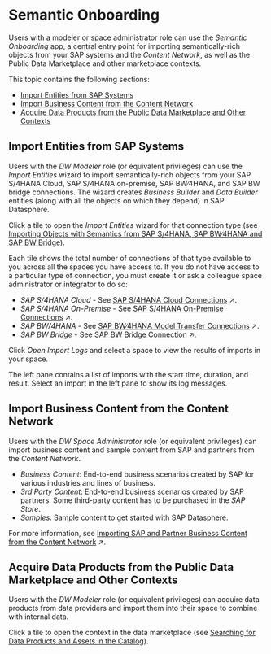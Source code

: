 <!-- loio4c9e45e19ff14271a65f883e30023736 -->

# Semantic Onboarding

Users with a modeler or space administrator role can use the *Semantic Onboarding* app, a central entry point for importing semantically-rich objects from your SAP systems and the *Content Network*, as well as the Public Data Marketplace and other marketplace contexts.

This topic contains the following sections:

-   [Import Entities from SAP Systems](semantic-onboarding-4c9e45e.md#loio4c9e45e19ff14271a65f883e30023736__section_sap_systems)
-   [Import Business Content from the Content Network](semantic-onboarding-4c9e45e.md#loio4c9e45e19ff14271a65f883e30023736__section_content_network)
-   [Acquire Data Products from the Public Data Marketplace and Other Contexts](semantic-onboarding-4c9e45e.md#loio4c9e45e19ff14271a65f883e30023736__section_data_products)



<a name="loio4c9e45e19ff14271a65f883e30023736__section_sap_systems"/>

## Import Entities from SAP Systems

Users with the *DW Modeler* role \(or equivalent privileges\) can use the *Import Entities* wizard to import semantically-rich objects from your SAP S/4HANA Cloud, SAP S/4HANA on-premise, SAP BW∕4HANA, and SAP BW bridge connections. The wizard creates *Business Builder* and *Data Builder* entities \(along with all the objects on which they depend\) in SAP Datasphere.

Click a tile to open the *Import Entities* wizard for that connection type \(see [Importing Objects with Semantics from SAP S/4HANA, SAP BW∕4HANA and SAP BW Bridge](importing-objects-with-semantics-from-sap-s-4hana-sap-bw-4hana-a-361729b.md)\).

Each tile shows the total number of connections of that type available to you across all the spaces you have access to. If you do not have access to a particular type of connection, you must create it or ask a colleague space administrator or integrator to do so:

-   *SAP S/4HANA Cloud* - See [SAP S/4HANA Cloud Connections](https://help.sap.com/viewer/9f36ca35bc6145e4acdef6b4d852d560/DEV_CURRENT/en-US/a98e5ffdf47c44d9a845dca01a18bd82.html "Use an SAP S/4HANA Cloud connection to access or import extraction-enabled ABAP Core Data Services views (ABAP CDS views) from SAP S/4HANA Cloud.") :arrow_upper_right:.
-   *SAP S/4HANA On-Premise* - See [SAP S/4HANA On-Premise Connections](https://help.sap.com/viewer/9f36ca35bc6145e4acdef6b4d852d560/DEV_CURRENT/en-US/a49a1e3cc50f4af89711d8306bdd8f26.html "Use an SAP S/4HANA On-Premise connection to access data from SAP S/4HANA on-premise systems.") :arrow_upper_right:.
-   *SAP BW/4HANA* - See [SAP BW∕4HANA Model Transfer Connections](https://help.sap.com/viewer/9f36ca35bc6145e4acdef6b4d852d560/DEV_CURRENT/en-US/1caba954bc604e00bf8e82e383a46368.html "Use an SAP BW/4HANA Model Transfer connection to import analytic queries from SAP BW∕4HANA with their Composite Providers and InfoObjects.") :arrow_upper_right:.
-   *SAP BW Bridge* - See [SAP BW Bridge Connection](https://help.sap.com/viewer/9f36ca35bc6145e4acdef6b4d852d560/DEV_CURRENT/en-US/03cc8f27d3a44aabad3debaa79be0216.html "In the SAP BW bridge space, a SAP BW bridge connection is being generated.") :arrow_upper_right:.

Click *Open Import Logs* and select a space to view the results of imports in your space.

The left pane contains a list of imports with the start time, duration, and result. Select an import in the left pane to show its log messages.



<a name="loio4c9e45e19ff14271a65f883e30023736__section_content_network"/>

## Import Business Content from the Content Network

Users with the *DW Space Administrator* role \(or equivalent privileges\) can import business content and sample content from SAP and partners from the *Content Network*.

-   *Business Content*: End-to-end business scenarios created by SAP for various industries and lines of business.
-   *3rd Party Content*: End-to-end business scenarios created by SAP partners. Some third-party content has to be purchased in the *SAP Store*.
-   *Samples*: Sample content to get started with SAP Datasphere.

For more information, see [Importing SAP and Partner Business Content from the Content Network](https://help.sap.com/viewer/9f36ca35bc6145e4acdef6b4d852d560/DEV_CURRENT/en-US/400078d689bf4454b3fc977a4e201c2f.html "Users with an administrator role or space administrator role, can use the Semantic Onboarding app to import business content and sample content from SAP and partners published to the Content Network.") :arrow_upper_right:.



<a name="loio4c9e45e19ff14271a65f883e30023736__section_data_products"/>

## Acquire Data Products from the Public Data Marketplace and Other Contexts

Users with the *DW Modeler* role \(or equivalent privileges\) can acquire data products from data providers and import them into their space to combine with internal data.

Click a tile to open the context in the data marketplace \(see [Searching for Data Products and Assets in the Catalog](../searching-for-data-products-and-assets-in-the-catalog-1047825.md)\).


